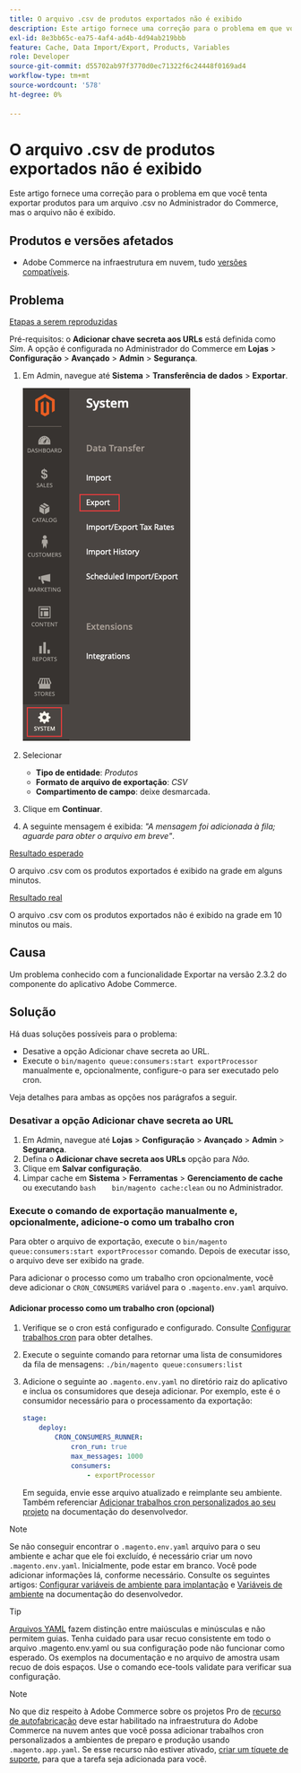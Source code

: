 ```yaml
---
title: O arquivo .csv de produtos exportados não é exibido
description: Este artigo fornece uma correção para o problema em que você tenta exportar produtos para um arquivo .csv no Administrador do Commerce, mas o arquivo não é exibido.
exl-id: 8e3bb65c-ea75-4af4-ad4b-4d94ab219bbb
feature: Cache, Data Import/Export, Products, Variables
role: Developer
source-git-commit: d55702ab97f3770d0ec71322f6c24448f0169ad4
workflow-type: tm+mt
source-wordcount: '578'
ht-degree: 0%

---
```


# O arquivo .csv de produtos exportados não é exibido

Este artigo fornece uma correção para o problema em que você tenta exportar produtos para um arquivo .csv no Administrador do Commerce, mas o arquivo não é exibido.

## Produtos e versões afetados

* Adobe Commerce na infraestrutura em nuvem, tudo [versões compatíveis](https://magento.com/sites/default/files/magento-software-lifecycle-policy.pdf).

## Problema

<u>Etapas a serem reproduzidas</u>

Pré-requisitos: o **Adicionar chave secreta aos URLs** está definida como *Sim*. A opção é configurada no Administrador do Commerce em **Lojas** > **Configuração** > **Avançado** > **Admin** > **Segurança**.

1. Em Admin, navegue até **Sistema** > **Transferência de dados** > **Exportar**.

   ![magento_export_products_2.3.4.png](assets/magento_export_products_2.3.4.png)

1. Selecionar
   * **Tipo de entidade**: *Produtos*
   * **Formato de arquivo de exportação**: *CSV*
   * **Compartimento de campo**: deixe desmarcada.
1. Clique em **Continuar**.
1. A seguinte mensagem é exibida: *&quot;A mensagem foi adicionada à fila; aguarde para obter o arquivo em breve&quot;*.

<u>Resultado esperado</u>

O arquivo .csv com os produtos exportados é exibido na grade em alguns minutos.

<u>Resultado real</u>

O arquivo .csv com os produtos exportados não é exibido na grade em 10 minutos ou mais.

## Causa

Um problema conhecido com a funcionalidade Exportar na versão 2.3.2 do componente do aplicativo Adobe Commerce.

## Solução

Há duas soluções possíveis para o problema:

* Desative a opção Adicionar chave secreta ao URL.
* Execute o `bin/magento queue:consumers:start exportProcessor` manualmente e, opcionalmente, configure-o para ser executado pelo cron.

Veja detalhes para ambas as opções nos parágrafos a seguir.

### Desativar a opção Adicionar chave secreta ao URL

1. Em Admin, navegue até **Lojas** > **Configuração** > **Avançado** > **Admin** > **Segurança**.
1. Defina o **Adicionar chave secreta aos URLs** opção para *Não.*
1. Clique em **Salvar configuração**.
1. Limpar cache em **Sistema** > **Ferramentas** > **Gerenciamento de cache** ou executando    ```bash    bin/magento cache:clean``` ou no Administrador.

### Execute o comando de exportação manualmente e, opcionalmente, adicione-o como um trabalho cron

Para obter o arquivo de exportação, execute o `bin/magento queue:consumers:start exportProcessor` comando. Depois de executar isso, o arquivo deve ser exibido na grade.


Para adicionar o processo como um trabalho cron opcionalmente, você deve adicionar o `CRON_CONSUMERS` variável para o `.magento.env.yaml` arquivo.

#### Adicionar processo como um trabalho cron (opcional)

1. Verifique se o cron está configurado e configurado. Consulte [Configurar trabalhos cron](/docs/commerce-cloud-service/user-guide/configure/app/properties/crons-property.html) para obter detalhes.
1. Execute o seguinte comando para retornar uma lista de consumidores da fila de mensagens:     `./bin/magento queue:consumers:list`
1. Adicione o seguinte ao `.magento.env.yaml` no diretório raiz do aplicativo e inclua os consumidores que deseja adicionar. Por exemplo, este é o consumidor necessário para o processamento da exportação:

   ```yaml
   stage:
       deploy:
           CRON_CONSUMERS_RUNNER:
               cron_run: true
               max_messages: 1000
               consumers:
                   - exportProcessor
   ```

   Em seguida, envie esse arquivo atualizado e reimplante seu ambiente. Também referenciar [Adicionar trabalhos cron personalizados ao seu projeto](/docs/commerce-cloud-service/user-guide/configure/app/properties/crons-property.html#add-custom-cron-jobs-to-your-project) na documentação do desenvolvedor.

>[!NOTE]
>
>Se não conseguir encontrar o `.magento.env.yaml` arquivo para o seu ambiente e achar que ele foi excluído, é necessário criar um novo `.magento.env.yaml`. Inicialmente, pode estar em branco. Você pode adicionar informações lá, conforme necessário. Consulte os seguintes artigos: [Configurar variáveis de ambiente para implantação](/docs/commerce-cloud-service/user-guide/configure/env/configure-env-yaml.html) e [Variáveis de ambiente](/docs/commerce-cloud-service/user-guide/configure/env/stage/variables-intro.html) na documentação do desenvolvedor.

>[!TIP]
>
>[Arquivos YAML](https://experienceleague.adobe.com/docs/commerce-cloud-service/user-guide/configure/env/configure-env-yaml.html) fazem distinção entre maiúsculas e minúsculas e não permitem guias. Tenha cuidado para usar recuo consistente em todo o arquivo .magento.env.yaml ou sua configuração pode não funcionar como esperado. Os exemplos na documentação e no arquivo de amostra usam recuo de dois espaços. Use o comando ece-tools validate para verificar sua configuração.

>[!NOTE]
>
>No que diz respeito à Adobe Commerce sobre os projetos Pro de [recurso de autofabricação](/docs/commerce-cloud-service/user-guide/configure/app/properties/crons-property.html?lang=en#crontab) deve estar habilitado na infraestrutura do Adobe Commerce na nuvem antes que você possa adicionar trabalhos cron personalizados a ambientes de preparo e produção usando `.magento.app.yaml`. Se esse recurso não estiver ativado, [criar um tíquete de suporte](/help/help-center-guide/help-center/magento-help-center-user-guide.md#submit-ticket), para que a tarefa seja adicionada para você.
